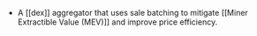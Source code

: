 - A [[dex]] aggregator that uses sale batching to mitigate [[Miner Extractible Value (MEV)]] and improve price efficiency.
